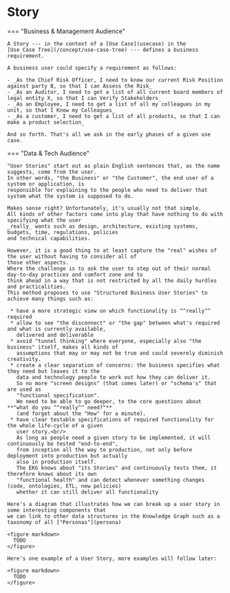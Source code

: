 # Story

=== "Business & Management Audience"

    A Story --- in the context of a [Use Case](usecase) in the 
    [Use Case Tree](/concept/use-case-tree) --- defines a business requirement.                       
                                                                                                                            
    A business user could specify a requirement as follows:                                                                 
                                                                                                                            
    - _As the Chief Risk Officer, I need to know our current Risk Position against party B, so that I can Assess the Risk_    
    - _As an Auditor, I need to get a list of all current board members of legal entity X, so that I can Verify Stakeholders_ 
    - _As an Employee, I need to get a list of all my colleagues in my unit, so that I Know my Colleagues_                    
    - _As a customer, I need to get a list of all products, so that I can make a product selection_                           
                                                                                                                            
    And so forth. That's all we ask in the early phases of a given use case.                                                                                     
                                                                                                                            

=== "Data & Tech Audience"

    "User Stories" start out as plain English sentences that, as the name suggests, come from the user.
    In other words, "the Business" or "the Customer", the end user of a system or application, is
    responsible for explaining to the people who need to deliver that system what the system is supposed to do.                     
                                                                                                                     
    Makes sense right? Unfortunately, it's usually not that simple.
    All kinds of other factors come into play that have nothing to do with specifying what the user
    _really_ wants such as design, architecture, existing systems, budgets, time, regulations, policies 
    and technical capabilities.
                                                                                                                     
    However, it is a good thing to at least capture the "real" wishes of the user without having to consider all of 
    those other aspects.                                                                                            
    Where the challenge is to ask the user to step out of their normal day-to-day practices and comfort zone and to 
    think ahead in a way that is not restricted by all the daily hurdles and practicalities.                        
    This method proposes to use "Structured Business User Stories" to achieve many things such as:                  
                                                                                                                     
     * have a more strategic view on which functionality is ^^really^^ required                                          
     * allow to see "the disconnect" or "the gap" between what's required and what is currently available,
       delivered and deliverable                                                                                     
     * avoid "tunnel thinking" where everyone, especially also "the business" itself, makes all kinds of
       assumptions that may or may not be true and could severely diminish creativity.                               
     * create a clear separation of concerns: the business specifies what they need but leaves it to the
       data and technology people to work out how they can deliver it.
       So no more "screen designs" (that comes later) or "schema's" that are used as
       "functional specification".
       We need to be able to go deeper, to the core questions about **"what do you ^^really^^ need?"** 
       (and forget about the "How" for a minute).                                                                                
     * have clear testable specifications of required functionality for the whole life-cycle of a given              
       user story.<br/>                                                                                              
       As long as people need a given story to be implemented, it will continuously be tested "end-to-end",
       from inception all the way to production, not only before deployment into production but actually
       also in production itself.
       The EKG knows about "its Stories" and continuously tests them, it therefore knows about its own
       "functional health" and can detect whenever something changes (code, ontologies, ETL, new policies) 
       whether it can still deliver all functionality                                 
                                                                                                                     
    Here's a diagram that illustrates how we can break up a user story in some interesting components that
    we can link to other data structures in the Knowledge Graph such as a taxonomy of all ["Personas"](persona)

    <figure markdown>
      TODO
    </figure>
                                                                                                                     
    Here's one example of a User Story, more examples will follow later:                                            

    <figure markdown>
      TODO
    </figure>
                                                                                                                     
                                                                                                                     
